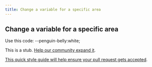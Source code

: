 ```yaml
---
title: Change a variable for a specific area
---
```

## Change a variable for a specific area

Use this code:
--penguin-belly:white;

This is a stub. <a href='https://github.com/freecodecamp/guides/tree/master/src/pages/certifications/responsive-web-design/basic-css/change-a-variable-for-a-specific-area/index.md' target='_blank' rel='nofollow'>Help our community expand it</a>.

<a href='https://github.com/freecodecamp/guides/blob/master/README.md' target='_blank' rel='nofollow'>This quick style guide will help ensure your pull request gets accepted</a>.

<!-- The article goes here, in GitHub-flavored Markdown. Feel free to add YouTube videos, images, and CodePen/JSBin embeds  -->
